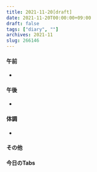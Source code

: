 ```yaml
---
title: 2021-11-20[draft]
date: 2021-11-20T00:00:00+09:00
draft: false
tags: ["diary", ""]
archives: 2021-11
slug: 266146
---
```

#### 午前
- 
#### 午後
- 
#### 体調
- 
#### その他
#### 今日のTabs
